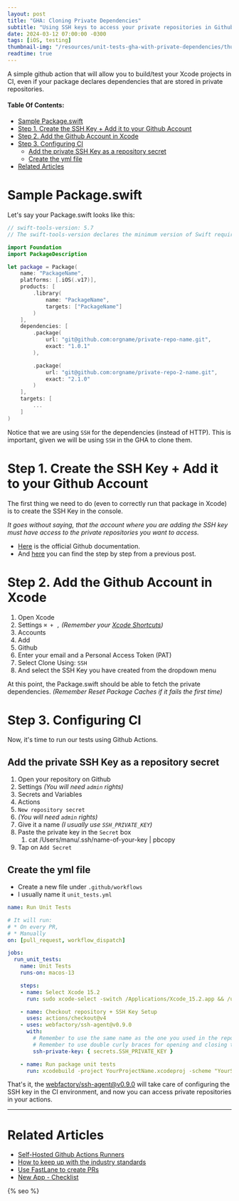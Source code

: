 ```yaml
---
layout: post
title: "GHA: Cloning Private Dependencies"
subtitle: "Using SSH keys to access your private repositories in Github Actions"
date: 2024-03-12 07:00:00 -0300
tags: [iOS, testing]
thumbnail-img: "/resources/unit-tests-gha-with-private-dependencies/thumbnail.jpeg"
readtime: true
---
```


A simple github action that will allow you to build/test your Xcode projects in CI, even if your package declares dependencies that are stored in private repositories.

#### Table Of Contents:
- [Sample Package.swift](#sample-packageswift)
- [Step 1. Create the SSH Key + Add it to your Github Account](#step-1-create-the-ssh-key--add-it-to-your-github-account)
- [Step 2. Add the Github Account in Xcode](#step-2-add-the-github-account-in-xcode)
- [Step 3. Configuring CI](#step-3-configuring-ci)
  - [Add the private SSH Key as a repository secret](#add-the-private-ssh-key-as-a-repository-secret)
  - [Create the yml file](#create-the-yml-file)
- [Related Articles](#related-articles)

# Sample Package.swift

Let's say your Package.swift looks like this:

```swift
// swift-tools-version: 5.7
// The swift-tools-version declares the minimum version of Swift required to build this package.

import Foundation
import PackageDescription

let package = Package(
    name: "PackageName",
    platforms: [.iOS(.v17)],
    products: [
        .library(
            name: "PackageName",
            targets: ["PackageName"]
        )
    ],
    dependencies: [
        .package(
            url: "git@github.com:orgname/private-repo-name.git",
            exact: "1.0.1"
        ),

        .package(
            url: "git@github.com:orgname/private-repo-2-name.git",
            exact: "2.1.0"
        )
    ],
    targets: [
        ...
    ]
)
```

Notice that we are using `SSH` for the dependencies (instead of HTTP). This is important, given we will be using `SSH` in the GHA to clone them.

# Step 1. Create the SSH Key + Add it to your Github Account

The first thing we need to do (even to correctly run that package in Xcode) is to create the SSH Key in the console. 

_It goes without saying, that the account where you are adding the SSH key must have access to the private repositories you want to access._

* [Here](https://docs.github.com/en/authentication/connecting-to-github-with-ssh/generating-a-new-ssh-key-and-adding-it-to-the-ssh-agent) is the official Github documentation.
* And [here](/2023-03-18-configuring-a-new-mac/#ssh-keys) you can find the step by step from a previous post.

# Step 2. Add the Github Account in Xcode

1. Open Xcode
2. Settings `⌘ + ,` _(Remember your [Xcode Shortcuts](/2023-03-14-my-xcode-setup-and-shortcuts#shortcuts))_
3. Accounts
4. Add
5. Github
6. Enter your email and a Personal Access Token (PAT)
7. Select Clone Using: `SSH`
8. And select the SSH Key you have created from the dropdown menu

At this point, the Package.swift should be able to fetch the private dependencies. _(Remember Reset Package Caches if it fails the first time)_

# Step 3. Configuring CI

Now, it's time to run our tests using Github Actions.

## Add the private SSH Key as a repository secret

1. Open your repository on Github
2. Settings _(You will need `admin` rights)_
3. Secrets and Variables
4. Actions
5. `New repository secret`
6. _(You will need `admin` rights)_
7. Give it a name _(I usually use `SSH_PRIVATE_KEY`)_
8. Paste the private key in the `Secret` box
   1. cat /Users/manu/.ssh/name-of-your-key | pbcopy
9.  Tap on `Add Secret`

## Create the yml file

* Create a new file under `.github/workflows`
* I usually name it `unit_tests.yml`

```yml
name: Run Unit Tests

# It will run:
# * On every PR,
# * Manually
on: [pull_request, workflow_dispatch]

jobs:
  run_unit_tests:
    name: Unit Tests
    runs-on: macos-13

    steps:
    - name: Select Xcode 15.2
      run: sudo xcode-select -switch /Applications/Xcode_15.2.app && /usr/bin/xcodebuild -version

    - name: Checkout repository + SSH Key Setup
      uses: actions/checkout@v4
    - uses: webfactory/ssh-agent@v0.9.0
      with:
        # Remember to use the same name as the one you used in the repository secret step.
        # Remember to use double curly braces for opening and closing the secrets.
        ssh-private-key: { secrets.SSH_PRIVATE_KEY }

    - name: Run package unit tests
      run: xcodebuild -project YourProjectName.xcodeproj -scheme "YourScheme" -sdk iphonesimulator -destination 'platform=iOS Simulator,name=iPhone 15 Pro,OS=17.2' test | xcpretty
```

That's it, the [webfactory/ssh-agent@v0.9.0](https://github.com/marketplace/actions/webfactory-ssh-agent) will take care of configuring the SSH key in the CI environment, and now you can access private repositories in your actions.

---

# Related Articles

* [Self-Hosted Github Actions Runners](/2023-09-03-self-hosted-gha-runners/)
* [How to keep up with the industry standards](/2023-04-04-industry-standards/)
* [Use FastLane to create PRs](/2023-08-12-use-fastlane-to-create-prs/)
* [New App - Checklist](/2022-12-24-new-app-checklist/)


<!-- Do not remove - SEO meta tags -->
{% seo %}